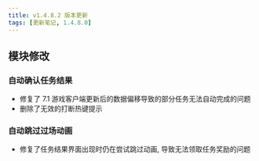 ```yaml
---
title: v1.4.8.2 版本更新
tags: [更新笔记, 1.4.8.0]
---
```


## 模块修改

### 自动确认任务结果

- 修复了 7.1 游戏客户端更新后的数据偏移导致的部分任务无法自动完成的问题
- 删除了无效的打断热键提示

### 自动跳过过场动画

- 修复了任务结果界面出现时仍在尝试跳过动画, 导致无法领取任务奖励的问题